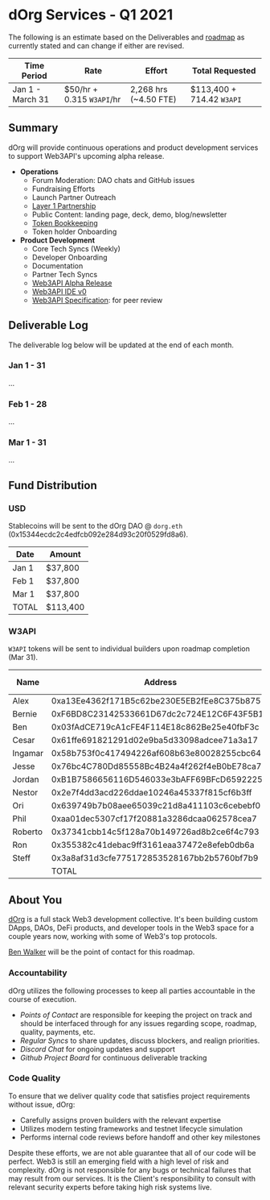 # dOrg Services - Q1 2021

The following is an estimate based on the Deliverables and [roadmap](https://github.com/Web3-API/roadmap) as currently stated and can change if either are revised.

| Time Period | Rate | Effort | Total Requested |
|-|-|-|-|
| Jan 1 - March 31 | $50/hr + 0.315 `W3API`/hr | 2,268 hrs (~4.50 FTE) | $113,400 + 714.42 `W3API` | 

## Summary

dOrg will provide continuous operations and product development services to support Web3API's upcoming alpha release.
- **Operations**
  - Forum Moderation: DAO chats and GitHub issues
  - Fundraising Efforts
  - Launch Partner Outreach
  - [Layer 1 Partnership](https://github.com/Web3-API/roadmap/issues/1)
  - Public Content: landing page, deck, demo, blog/newsletter
  - [Token Bookkeeping](../token-allocations/)
  - Token holder Onboarding
- **Product Development**
  - Core Tech Syncs (Weekly)
  - Developer Onboarding
  - Documentation
  - Partner Tech Syncs
  - [Web3API Alpha Release](https://github.com/Web3-API/roadmap/issues/11)
  - [Web3API IDE v0](https://github.com/Web3-API/roadmap/issues/2)
  - [Web3API Specification](https://github.com/Web3-API/roadmap/issues/10): for peer review

## Deliverable Log

The deliverable log below will be updated at the end of each month.

### Jan 1 - 31
...

### Feb 1 - 28
...

### Mar 1 - 31
...

## Fund Distribution

### USD

Stablecoins will be sent to the dOrg DAO @ `dorg.eth` (0x15344ecdc2c4edfcb092e284d93c20f0529fd8a6).

| Date | Amount |
|-|-|
| Jan 1 | $37,800 |
| Feb 1 | $37,800 |
| Mar 1 | $37,800 | 
| TOTAL | $113,400 |

### W3API

`W3API` tokens will be sent to individual builders upon roadmap completion (Mar 31).

| Name | Address | Amount (`W3API`) |
|-|-|-|
| Alex | 0xa13Ee4362f171B5c62be230E5EB2fEe8C375b875 | TBD |
| Bernie | 0xF6BD8C23142533661D67dc2c724E12C6F43F5B1C | TBD |
| Ben | 0x03fAdCE719cA1cFE4F114E18c862Be25e40fbF3c | TBD |
| Cesar | 0x61ffe691821291d02e9ba5d33098adcee71a3a17 | TBD |
| Ingamar | 0x58b753f0c417494226af608b63e80028255cbc64 | TBD |
| Jesse | 0x76bc4C780Dd85558Bc4B24a4f262f4eB0bE78ca7 | TBD |
| Jordan | 0xB1B7586656116D546033e3bAFF69BFcD6592225E | TBD |
| Nestor | 0x2e7f4dd3acd226ddae10246a45337f815cf6b3ff | TBD |
| Ori | 0x639749b7b08aee65039c21d8a411103c6cebebf0 | TBD |
| Phil | 0xaa01dec5307cf17f20881a3286dcaa062578cea7 | TBD |
| Roberto | 0x37341cbb14c5f128a70b149726ad8b2ce6f4c793 | TBD |
| Ron | 0x355382c41debac9ff3161eaa37472e8efeb0db6a | TBD |
| Steff | 0x3a8af31d3cfe775172853528167bb2b5760bf7b9 | TBD |
| | TOTAL | 714.42 |

## About You
[dOrg](https://dorg.tech) is a full stack Web3 development collective. It's been building custom DApps, DAOs, DeFi products, and developer tools in the Web3 space for a couple years now, working with some of Web3's top protocols.

[Ben Walker](https://t.me/benefacto19) will be the point of contact for this roadmap.

### Accountability

dOrg utilizes the following processes to keep all parties accountable in the course of execution.
- *Points of Contact* are responsible for keeping the project on track and should be interfaced through for any issues regarding scope, roadmap, quality, payments, etc.
- *Regular Syncs* to share updates, discuss blockers, and realign priorities.
- *Discord Chat* for ongoing updates and support
- *Github Project Board* for continuous deliverable tracking

### Code Quality

To ensure that we deliver quality code that satisfies project requirements without issue, dOrg:
- Carefully assigns proven builders with the relevant expertise
- Utilizes modern testing frameworks and testnet lifecycle simulation
- Performs internal code reviews before handoff and other key milestones

Despite these efforts, we are not able guarantee that all of our code will be perfect. Web3 is still an emerging field with a high level of risk and complexity. dOrg is not responsible for any bugs or technical failures that may result from our services. It is the Client's responsibility to consult with relevant security experts before taking high risk systems live.

